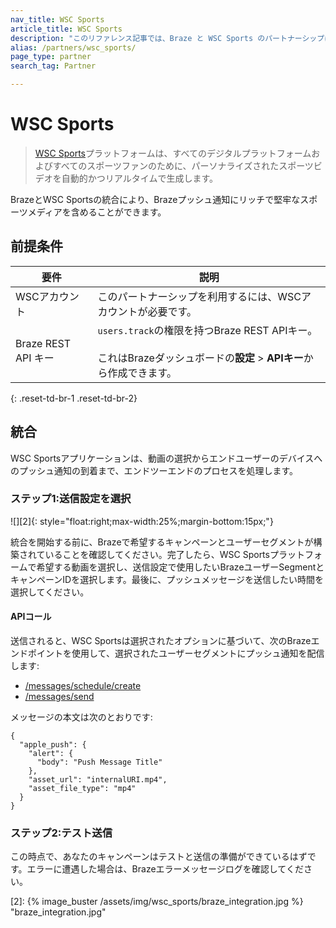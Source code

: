 ```yaml
---
nav_title: WSC Sports
article_title: WSC Sports
description: "このリファレンス記事では、Braze と WSC Sports のパートナーシップについて説明します。WSC Sports は、リッチで安定したスポーツメディアをBraze のプッシュ通知に組み込むことができるスポーツ動画プラットフォームです。"
alias: /partners/wsc_sports/
page_type: partner
search_tag: Partner

---
```


# WSC Sports

> [WSC Sports][1]プラットフォームは、すべてのデジタルプラットフォームおよびすべてのスポーツファンのために、パーソナライズされたスポーツビデオを自動的かつリアルタイムで生成します。 

BrazeとWSC Sportsの統合により、Brazeプッシュ通知にリッチで堅牢なスポーツメディアを含めることができます。 

## 前提条件

| 要件 | 説明 |
| ----------- | ----------- |
| WSCアカウント | このパートナーシップを利用するには、WSCアカウントが必要です。 |
| Braze REST API キー | `users.track`の権限を持つBraze REST APIキー。<br><br> これはBrazeダッシュボードの**設定** > **APIキー**から作成できます。 |
{: .reset-td-br-1 .reset-td-br-2}

## 統合

WSC Sportsアプリケーションは、動画の選択からエンドユーザーのデバイスへのプッシュ通知の到着まで、エンドツーエンドのプロセスを処理します。 

### ステップ1:送信設定を選択

![][2]{: style="float:right;max-width:25%;margin-bottom:15px;"}

統合を開始する前に、Brazeで希望するキャンペーンとユーザーセグメントが構築されていることを確認してください。完了したら、WSC Sportsプラットフォームで希望する動画を選択し、送信設定で使用したいBrazeユーザーSegmentとキャンペーンIDを選択します。最後に、プッシュメッセージを送信したい時間を選択してください。 

#### APIコール

送信されると、WSC Sportsは選択されたオプションに基づいて、次のBrazeエンドポイントを使用して、選択されたユーザーセグメントにプッシュ通知を配信します:
- [/messages/schedule/create]({{site.baseurl}}/api/endpoints/messaging/schedule_messages/post_schedule_messages#create-scheduled-messages)
- [/messages/send]({{site.baseurl}}/api/endpoints/messaging/send_messages/post_send_messages#sending-messages-immediately-via-api-only)

メッセージの本文は次のとおりです: 
```
{
  "apple_push": {
    "alert": {
      "body": "Push Message Title"
    },
    "asset_url": "internalURI.mp4",
    "asset_file_type": "mp4"
  }
}
```

### ステップ2:テスト送信

この時点で、あなたのキャンペーンはテストと送信の準備ができているはずです。エラーに遭遇した場合は、Brazeエラーメッセージログを確認してください。 

[1]: https://wsc-sports.com/
[2]: {% image_buster /assets/img/wsc_sports/braze_integration.jpg %} "braze_integration.jpg"